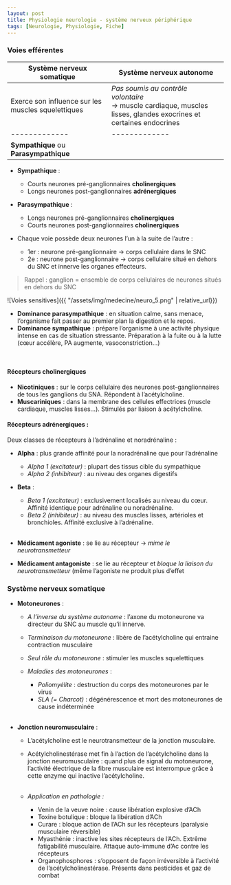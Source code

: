 ```yaml
---
layout: post
title: Physiologie neurologie - système nerveux périphérique
tags: [Neurologie, Physiologie, Fiche]
---
```


### Voies efférentes

Système nerveux somatique  | Système nerveux autonome
------------- | -------------
Exerce son influence sur les muscles squelettiques  | *Pas soumis au contrôle volontaire* <br> -> muscle cardiaque, muscles lisses, glandes exocrines et certaines endocrines
------------- | -------------
 | **Sympathique** ou **Parasympathique**

- **Sympathique** :
    - Courts neurones pré-ganglionnaires **cholinergiques**
    - Longs neurones post-ganglionnaires **adrénergiques**
- **Parasympathique** :
    - Longs neurones pré-ganglionnaires **cholinergiques**
    - Courts neurones post-ganglionnaires **cholinergiques**


- Chaque voie possède deux neurones l’un à la suite de l’autre :
    - 1er : neurone pré-ganglionnaire -> corps cellulaire dans le SNC
    - 2e : neurone post-ganglionnaire -> corps cellulaire situé en dehors du SNC et innerve les organes effecteurs.

> Rappel : ganglion = ensemble de corps cellulaires de neurones situés en dehors du SNC


![Voies sensitives]({{ "/assets/img/medecine/neuro_5.png" | relative_url}})

- **Dominance parasympathique** : en situation calme, sans menace, l’organisme fait passer au premier plan la digestion et le repos.
-	**Dominance sympathique** : prépare l’organisme à une activité physique intense en cas de situation stressante. Préparation à la fuite ou à la lutte (cœur accélère, PA augmente, vasoconstriction…)
<br>

#### Récepteurs cholinergiques
- **Nicotiniques** : sur le corps cellulaire des neurones post-ganglionnaires de tous les ganglions du SNA. Répondent à l’acétylcholine.
- **Muscariniques** : dans la membrane des cellules effectrices (muscle cardiaque, muscles lisses…). Stimulés par liaison à acétylcholine.

#### Récepteurs adrénergiques :

Deux classes de récepteurs à l’adrénaline et noradrénaline :<br>
- **Alpha** : plus grande affinité pour la noradrénaline que pour l’adrénaline
  - *Alpha 1 (excitateur)* : plupart des tissus cible du sympathique
  - *Alpha 2 (inhibiteur)* : au niveau des organes digestifs
- **Beta** :
  - *Beta 1 (excitateur)* : exclusivement localisés au niveau du cœur.
  Affinité identique pour adrénaline ou noradrénaline.
  - *Beta 2 (inhibiteur)* : au niveau des muscles lisses, artérioles et bronchioles.
  Affinité exclusive à l’adrénaline.<br><br>

- **Médicament agoniste** : se lie au récepteur -> *mime le neurotransmetteur*
- **Médicament antagoniste** : se lie au récepteur et *bloque la liaison du neurotransmetteur* (même l’agoniste ne produit plus d’effet


### Système nerveux somatique

- **Motoneurones** :

  - *A l’inverse du système autonome* : l’axone du motoneurone va directeur du SNC au muscle qu’il innerve.
  - *Terminaison du motoneurone* : libère de l’acétylcholine qui entraine contraction musculaire
  - *Seul rôle du motoneurone* : stimuler les muscles squelettiques

  - *Maladies des motoneurones* :
    - *Poliomyélite* : destruction du corps des motoneurones par le virus
    - *SLA (= Charcot)* : dégénérescence et mort des motoneurones de cause indéterminée<br><br>



- **Jonction neuromusculaire** :

  - L’acétylcholine est le neurotransmetteur de la jonction musculaire.
  - Acétylcholinestérase met fin à l’action de l’acétylcholine dans la jonction neuromusculaire : quand plus de signal du motoneurone, l’activité électrique de la fibre musculaire est interrompue grâce à cette enzyme qui inactive l’acétylcholine.<br><br>

  - *Application en pathologie :*
      -  Venin de la veuve noire : cause libération explosive d’ACh
      -  Toxine botulique : bloque la libération d’ACh
      -  Curare : bloque action de l’ACh sur les récepteurs (paralysie musculaire réversible)
      -  Myasthénie : inactive les sites récepteurs de l’ACh. Extrême fatigabilité musculaire. Attaque auto-immune d’Ac contre les récepteurs
      -  Organophosphores : s’opposent de façon irréversible à l’activité de l’acétylcholinestérase. Présents dans pesticides et gaz de combat
